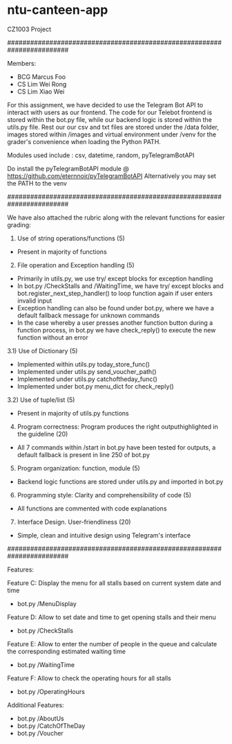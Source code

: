 # ntu-canteen-app
CZ1003 Project

########################################################################

Members:
- BCG Marcus Foo
- CS Lim Wei Rong
- CS Lim Xiao Wei

For this assignment, we have decided to use the Telegram Bot API to interact with users as our frontend. The code for
our Telebot frontend is stored within the bot.py file, while our backend logic is stored within the utils.py file.
Rest our our csv and txt files are stored under the /data folder, images stored within /images and virtual environment
under /venv for the grader's convenience when loading the Python PATH.

Modules used include : csv, datetime, random, pyTelegramBotAPI

Do install the pyTelegramBotAPI module @ https://github.com/eternnoir/pyTelegramBotAPI
Alternatively you may set the PATH to the venv

########################################################################

We have also attached the rubric along with the relevant functions for easier grading:

1) Use of string operations/functions (5)
- Present in majority of functions

2) File operation and Exception handling (5)
- Primarily in utils.py, we use try/ except blocks for exception handling
- In bot.py /CheckStalls and /WaitingTime, we have try/ except blocks and bot.register_next_step_handler() to loop
  function again if user enters invalid input
- Exception handling can also be found under bot.py, where we have a default fallback message for unknown commands
- In the case whereby a user presses another function button during a function process, in bot.py we have check_reply()
  to execute the new function without an error

3.1) Use of Dictionary (5)
- Implemented within utils.py today_store_func()
- Implemented under utils.py send_voucher_path()
- Implemented under utils.py catchoftheday_func()
- Implemented under bot.py menu_dict for check_reply()

3.2) Use of tuple/list (5)
- Present in majority of utils.py functions

4) Program correctness: Program produces the right outputhighlighted in the guideline (20)
- All 7 commands within /start in bot.py have been tested for outputs, a default fallback is present in line 250
  of bot.py

5) Program organization: function, module (5)
- Backend logic functions are stored under utils.py and imported in bot.py

6) Programming style: Clarity and comprehensibility of code (5)
- All functions are commented with code explanations

7) Interface Design. User-friendliness (20)
- Simple, clean and intuitive design using Telegram's interface

########################################################################

Features:

Feature C: Display the menu for all stalls based on current system date and time
- bot.py /MenuDisplay

Feature D: Allow to set date and time to get opening stalls and their menu
- bot.py /CheckStalls

Feature E: Allow to enter the number of people in the queue and calculate the corresponding estimated waiting time
- bot.py /WaitingTime

Feature F: Allow to check the operating hours for all stalls
- bot.py /OperatingHours

Additional Features:
- bot.py /AboutUs
- bot.py /CatchOfTheDay
- bot.py /Voucher



